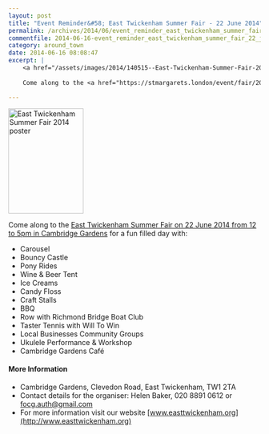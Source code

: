 ```yaml
---
layout: post
title: "Event Reminder&#58; East Twickenham Summer Fair - 22 June 2014"
permalink: /archives/2014/06/event_reminder_east_twickenham_summer_fair_22_june.html
commentfile: 2014-06-16-event_reminder_east_twickenham_summer_fair_22_june
category: around_town
date: 2014-06-16 08:08:47
excerpt: |
    <a href="/assets/images/2014/140515--East-Twickenham-Summer-Fair-2014-poster.jpg" title="See larger version of - East Twickenham Summer Fair 2014 poster"><img src="/assets/images/2014/140515--East-Twickenham-Summer-Fair-2014-poster_thumb.jpg" width="150" height="210" alt="East Twickenham Summer Fair 2014 poster" class="photo right" /></a>
    
    Come along to the <a href="https://stmargarets.london/event/fair/200705144435">East Twickenham Summer Fair on 22 June 2014 from 12 to 5pm in Cambridge Gardens</a> for a fun filled day.

---
```


<a href="/assets/images/2014/140515--East-Twickenham-Summer-Fair-2014-poster.jpg" title="See larger version of - East Twickenham Summer Fair 2014 poster"><img src="/assets/images/2014/140515--East-Twickenham-Summer-Fair-2014-poster_thumb.jpg" width="150" height="210" alt="East Twickenham Summer Fair 2014 poster" class="photo right" /></a>

Come along to the [East Twickenham Summer Fair on 22 June 2014 from 12 to 5pm in Cambridge Gardens](https://stmargarets.london/event/fair/200705144435) for a fun filled day with:

-   Carousel
-   Bouncy Castle
-   Pony Rides
-   Wine & Beer Tent
-   Ice Creams
-   Candy Floss
-   Craft Stalls
-   BBQ
-   Row with Richmond Bridge Boat Club
-   Taster Tennis with Will To Win
-   Local Businesses Community Groups
-   Ukulele Performance & Workshop
-   Cambridge Gardens Café

#### More Information

-   Cambridge Gardens, Clevedon Road, East Twickenham, TW1 2TA
-   Contact details for the organiser: Helen Baker, 020 8891 0612 or <focg.auth@gmail.com>
-   For more information visit our website [www.easttwickenham.org](http://www.easttwickenham.org)
